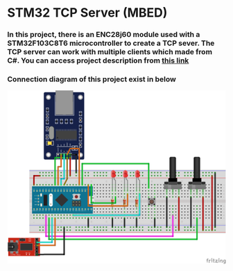 # STM32 TCP Server (MBED)

### In this project, there is an ENC28j60 module used with a STM32F103C8T6 microcontroller to create a TCP sever. The TCP server can work with multiple clients which made from C#. You can access project description from <a href="http://www.elektrobot.net/stm32-ve-enc28j60-ile-tcp-server-uygulamasi-mbed/">this link</a>

### Connection diagram of this project exist in below

<img src="fritzing/f103_tcp_server_2.png" width="600px">
